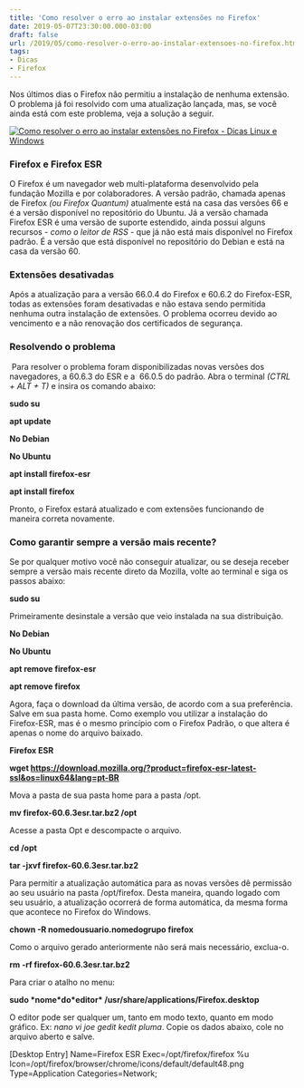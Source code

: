 ```yaml
---
title: 'Como resolver o erro ao instalar extensões no Firefox'
date: 2019-05-07T23:30:00.000-03:00
draft: false
url: /2019/05/como-resolver-o-erro-ao-instalar-extensoes-no-firefox.html
tags: 
- Dicas
- Firefox
---
```


Nos últimos dias o Firefox não permitiu a instalação de nenhuma extensão. O problema já foi resolvido com uma atualização lançada, mas, se você ainda está com este problema, veja a solução a seguir.

  
  

[![Como resolver o erro ao instalar extensões no Firefox - Dicas Linux e Windows](https://4.bp.blogspot.com/-RM_lw4-pxgU/XNSv8VOSPfI/AAAAAAAALNE/5RKXjF5HgRUDXl07_jSECJUZShroRfT8QCLcBGAs/s1600/firefox.png "Como resolver o erro ao instalar extensões no Firefox - Dicas Linux e Windows")](https://4.bp.blogspot.com/-RM_lw4-pxgU/XNSv8VOSPfI/AAAAAAAALNE/5RKXjF5HgRUDXl07_jSECJUZShroRfT8QCLcBGAs/s1600/firefox.png)

  

### Firefox e Firefox ESR

O Firefox é um navegador web multi-plataforma desenvolvido pela fundação Mozilla e por colaboradores. A versão padrão, chamada apenas de Firefox _(ou Firefox Quantum)_ atualmente está na casa das versões 66 e é a versão disponível no repositório do Ubuntu. Já a versão chamada Firefox ESR é uma versão de suporte estendido, ainda possui alguns recursos - _como o leitor de RSS_ \- que já não está mais disponível no Firefox padrão. É a versão que está disponível no repositório do Debian e está na casa da versão 60.

  

### Extensões desativadas

Após a atualização para a versão 66.0.4 do Firefox e 60.6.2 do Firefox-ESR, todas as extensões foram desativadas e não estava sendo permitida nenhuma outra instalação de extensões. O problema ocorreu devido ao vencimento e a não renovação dos certificados de segurança.

  

### Resolvendo o problema

 Para resolver o problema foram disponibilizadas novas versões dos navegadores, a 60.6.3 do ESR e a  66.0.5 do padrão. Abra o terminal _(CTRL + ALT + T)_ e insira os comando abaixo:

  

**sudo su**

**apt update**

**No Debian**

**No Ubuntu**

**apt install firefox-esr**

**apt install firefox**

Pronto, o Firefox estará atualizado e com extensões funcionando de maneira correta novamente.  
  

### Como garantir sempre a versão mais recente?

Se por qualquer motivo você não conseguir atualizar, ou se deseja receber sempre a versão mais recente direto da Mozilla, volte ao terminal e siga os passos abaixo:

  

**sudo su**

Primeiramente desinstale a versão que veio instalada na sua distribuição.  
  

**No Debian**

**No Ubuntu**

**apt remove firefox-esr**

**apt remove firefox**

Agora, faça o download da última versão, de acordo com a sua preferência. Salve em sua pasta home. Como exemplo vou utilizar a instalação do Firefox-ESR, mas é o mesmo princípio com o Firefox Padrão, o que altera é apenas o nome do arquivo baixado.  
  
**Firefox ESR**  
  

**wget https://download.mozilla.org/?product=firefox-esr-latest-ssl&os=linux64&lang=pt-BR**

Mova a pasta de sua pasta home para a pasta /opt.  
  

**mv firefox-60.6.3esr.tar.bz2 /opt**

Acesse a pasta Opt e descompacte o arquivo.  
  

**cd /opt**

**tar -jxvf firefox-60.6.3esr.tar.bz2**

Para permitir a atualização automática para as novas versões dê permissão ao seu usuário na pasta /opt/firefox. Desta maneira, quando logado com seu usuário, a atualização ocorrerá de forma automática, da mesma forma que acontece no Firefox do Windows.  
  

**chown -R nomedousuario.nomedogrupo firefox**

Como o arquivo gerado anteriormente não será mais necessário, exclua-o.  
  

**rm -rf firefox-60.6.3esr.tar.bz2**

Para criar o atalho no menu:  
  

**sudo \*nome\*do\*editor\* /usr/share/applications/Firefox.desktop**

O editor pode ser qualquer um, tanto em modo texto, quanto em modo gráfico. Ex: _nano vi joe gedit kedit pluma_. Copie os dados abaixo, cole no arquivo aberto e salve.  
  
\[Desktop Entry\] Name=Firefox ESR Exec=/opt/firefox/firefox %u Icon=/opt/firefox/browser/chrome/icons/default/default48.png Type=Application Categories=Network;